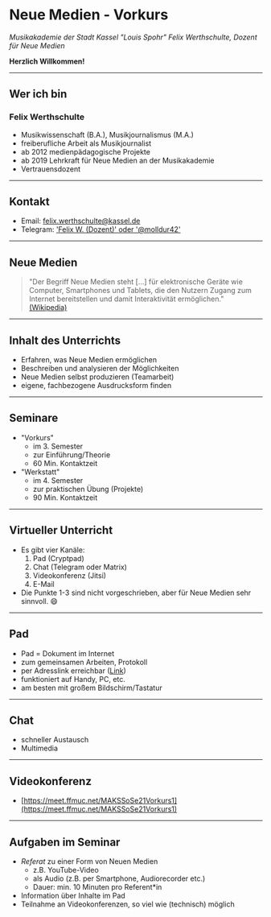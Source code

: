 # Neue Medien - Vorkurs

_Musikakademie der Stadt Kassel "Louis Spohr"_
_Felix Werthschulte, Dozent für Neue Medien_

**Herzlich Willkommen!**

---

## Wer ich bin

### Felix Werthschulte
- Musikwissenschaft (B.A.), Musikjournalismus (M.A.)
- freiberufliche Arbeit als Musikjournalist
- ab 2012 medienpädagogische Projekte
- ab 2019 Lehrkraft für Neue Medien an der Musikakademie
- Vertrauensdozent

---

## Kontakt

- Email: [felix.werthschulte@kassel.de](mailto:felix.werthschulte@kassel.de)
- Telegram: ['Felix W. (Dozent)' oder '@molldur42'](t.me/molldur42)

---

## Neue Medien

> "Der Begriff Neue Medien steht [...] für elektronische Geräte wie Computer, Smartphones und Tablets, die den Nutzern Zugang zum Internet bereitstellen und damit Interaktivität ermöglichen." [(Wikipedia)](https://de.wikipedia.org/wiki/Neue_Medien)

---

## Inhalt des Unterrichts

- Erfahren, was Neue Medien ermöglichen
- Beschreiben und analysieren der Möglichkeiten
- Neue Medien selbst produzieren (Teamarbeit)
- eigene, fachbezogene Ausdrucksform finden

---

## Seminare

- "Vorkurs"
  - im 3. Semester
  - zur Einführung/Theorie
  - 60 Min. Kontaktzeit
- "Werkstatt"
  - im 4. Semester
  - zur praktischen Übung (Projekte)
  - 90 Min. Kontaktzeit

---

## Virtueller Unterricht

- Es gibt vier Kanäle:
  1. Pad (Cryptpad)
  2. Chat (Telegram oder Matrix)
  3. Videokonferenz (Jitsi)
  4. E-Mail
- Die Punkte 1-3 sind nicht vorgeschrieben, aber für Neue Medien sehr sinnvoll. :smile:

---

## Pad

- Pad = Dokument im Internet
- zum gemeinsamen Arbeiten, Protokoll
- per Adresslink erreichbar ([Link](https://cryptpad.fr/pad/#/2/pad/edit/SY7H2DkcRcu0t1caY+vkr8+n/))
- funktioniert auf Handy, PC, etc.
- am besten mit großem Bildschirm/Tastatur

---

## Chat

- schneller Austausch
- Multimedia

---

## Videokonferenz

- [https://meet.ffmuc.net/MAKSSoSe21Vorkurs1](https://meet.ffmuc.net/MAKSSoSe21Vorkurs1)

---

## Aufgaben im Seminar

- *Referat* zu einer Form von Neuen Medien
  - z.B. YouTube-Video
  - als Audio (z.B. per Smartphone, Audiorecorder etc.)
  - Dauer: min. 10 Minuten pro Referent*in
- Information über Inhalte im Pad
- Teilnahme an Videokonferenzen, so viel wie (technisch) möglich
